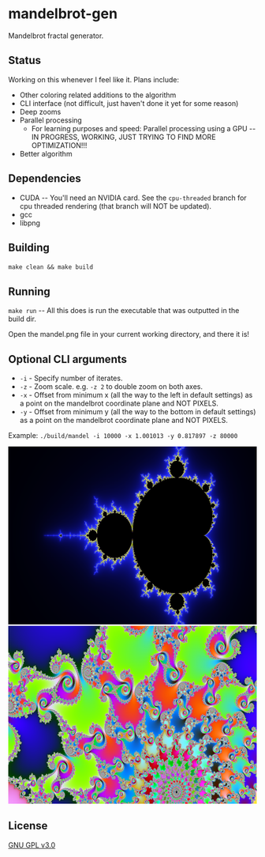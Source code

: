 # mandelbrot-gen
Mandelbrot fractal generator.

## Status
Working on this whenever I feel like it. Plans include:

- Other coloring related additions to the algorithm
- CLI interface (not difficult, just haven't done it yet for some reason)
- Deep zooms
- Parallel processing
  - For learning purposes and speed: Parallel processing using a GPU -- IN PROGRESS, WORKING, JUST TRYING TO FIND MORE OPTIMIZATION!!!
- Better algorithm

## Dependencies
- CUDA -- You'll need an NVIDIA card. See the `cpu-threaded` branch for cpu threaded rendering (that branch will NOT be updated).
- gcc
- libpng

## Building
`make clean && make build`

## Running
`make run` -- All this does is run the executable that was outputted in the build dir.

Open the mandel.png file in your current working directory, and there it is!

## Optional CLI arguments
- `-i` - Specify number of iterates.
- `-z` - Zoom scale. e.g. `-z 2` to double zoom on both axes.
- `-x` - Offset from minimum x (all the way to the left in default settings) as a point on the mandelbrot coordinate plane and NOT PIXELS.
- `-y` - Offset from minimum y (all the way to the bottom in default settings) as a point on the mandelbrot coordinate plane and NOT PIXELS.

Example: `./build/mandel -i 10000 -x 1.001013 -y 0.817897 -z 80000`

![mandel.png](readme-assets/mandel.png "mandel.png")
![zoom.png](readme-assets/zoom.png "zoom.png")

## License
[GNU GPL v3.0](LICENSE)
